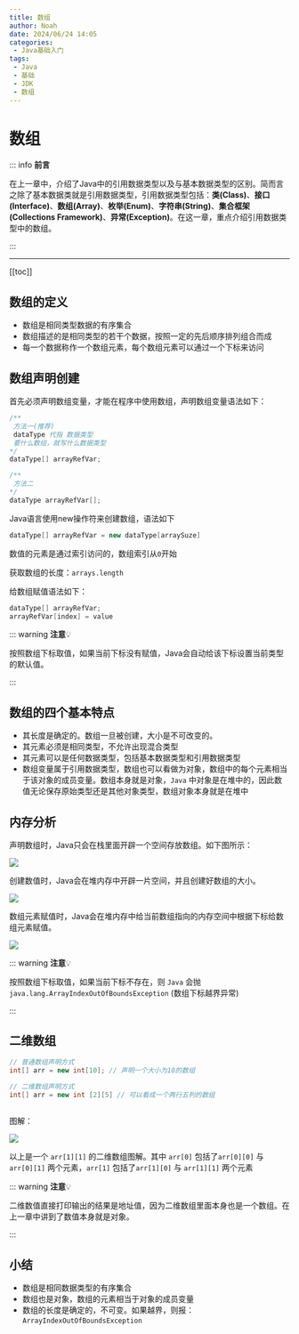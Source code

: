 ```yaml
---
title: 数组
author: Noah
date: 2024/06/24 14:05
categories: 
 - Java基础入门
tags:
 - Java
 - 基础
 - JDK
 - 数组
---
```


# 数组

::: info **前言** 

在上一章中，介绍了Java中的引用数据类型以及与基本数据类型的区别。简而言之除了基本数据类就是引用数据类型，引用数据类型包括：**类(Class)**、**接口(Interface)**、**数组(Array)**、**枚举(Enum)**、**字符串(String)**、**集合框架(Collections Framework)**、**异常(Exception)**。在这一章，重点介绍引用数据类型中的数组。

:::

---

[[toc]]

## 数组的定义

- 数组是相同类型数据的有序集合
- 数组描述的是相同类型的若干个数据，按照一定的先后顺序排列组合而成
- 每一个数据称作一个数组元素，每个数组元素可以通过一个下标来访问

## 数组声明创建

首先必须声明数组变量，才能在程序中使用数组，声明数组变量语法如下：

```Java
/**
 方法一(推荐)
 dataType 代指 数据类型
 要什么数组，就写什么数据类型
*/
dataType[] arrayRefVar;

/**
 方法二
*/
dataType arrayRefVar[];
```

Java语言使用new操作符来创建数组，语法如下

```java
dataType[] arrayRefVar = new dataType[arraySuze]
```

数值的元素是通过索引访问的，数组索引从`0`开始

获取数组的长度：`arrays.length`

给数组赋值语法如下：

```java
dataType[] arrayRefVar;
arrayRefVar[index] = value
```

::: warning **注意**💡 

按照数组下标取值，如果当前下标没有赋值，Java会自动给该下标设置当前类型的默认值。

:::

## 数组的四个基本特点

- 其长度是确定的。数组一旦被创建，大小是不可改变的。
- 其元素必须是相同类型，不允许出现混合类型
- 其元素可以是任何数据类型，包括基本数据类型和引用数据类型
- 数组变量属于引用数据类型，数组也可以看做为对象，数组中的每个元素相当于该对象的成员变量。数组本身就是对象，`Java` 中对象是在堆中的，因此数值无论保存原始类型还是其他对象类型，数组对象本身就是在堆中

## 内存分析

声明数组时，Java只会在栈里面开辟一个空间存放数组。如下图所示：

![](https://raw.githubusercontent.com/Noah2Y/img/main/blog/20240624154441.png)

创建数值时，Java会在堆内存中开辟一片空间，并且创建好数组的大小。

![](https://raw.githubusercontent.com/Noah2Y/img/main/blog/20240624154441-1.png)

数组元素赋值时，Java会在堆内存中给当前数组指向的内存空间中根据下标给数组元素赋值。

![](https://raw.githubusercontent.com/Noah2Y/img/main/blog/20240624154441-2.png)

::: warning **注意**💡 

按照数组下标取值，如果当前下标不存在，则 `Java` 会抛 `java.lang.ArrayIndexOutOfBoundsException` (数组下标越界异常)

:::

## 二维数组

```java
// 普通数组声明方式
int[] arr = new int[10]; // 声明一个大小为10的数组

// 二维数组声明方式
int[] arr = new int [2][5] // 可以看成一个两行五列的数组
 
```

图解：

![](https://raw.githubusercontent.com/Noah2Y/img/main/blog/20240624193237.png)

以上是一个 `arr[1][1]` 的二维数组图解。其中 `arr[0]` 包括了`arr[0][0]` 与  `arr[0][1]` 两个元素，`arr[1]` 包括了`arr[1][0]` 与  `arr[1][1]` 两个元素

::: warning **注意**💡 

二维数值直接打印输出的结果是地址值，因为二维数组里面本身也是一个数组。在上一章中讲到了数值本身就是对象。

:::

## 小结

- 数组是相同数据类型的有序集合
- 数组也是对象，数组的元素相当于对象的成员变量
- 数组的长度是确定的，不可变。如果越界，则报：`ArrayIndexOutOfBoundsException`